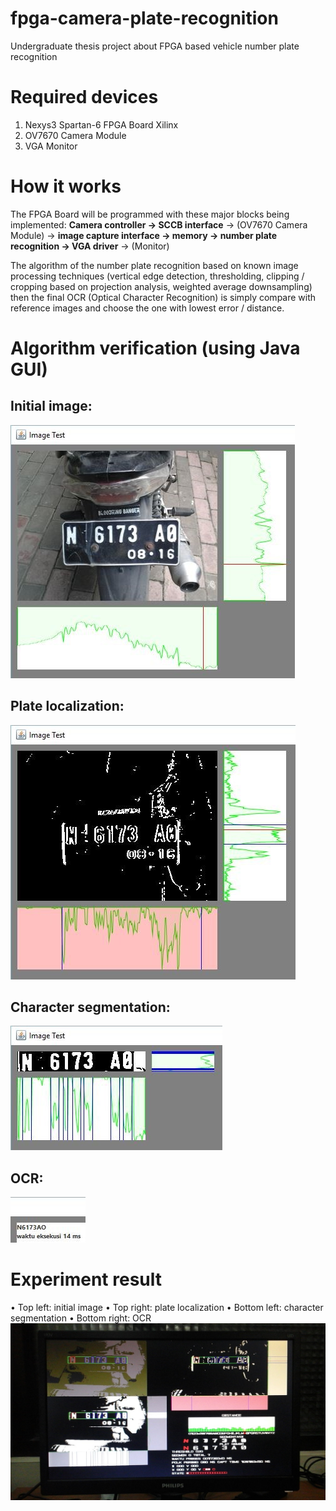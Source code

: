 # fpga-camera-plate-recognition
Undergraduate thesis project about FPGA based vehicle number plate recognition

# Required devices
1. Nexys3 Spartan-6 FPGA Board Xilinx
2. OV7670 Camera Module
3. VGA Monitor

# How it works
The FPGA Board will be programmed with these major blocks being implemented:
**Camera controller -> SCCB interface** -> (OV7670 Camera Module) -> **image capture interface -> memory -> number plate recognition -> VGA driver** -> (Monitor)

The algorithm of the number plate recognition based on known image processing techniques (vertical edge detection, thresholding, clipping / cropping based on projection analysis, weighted average downsampling) then the final OCR (Optical Character Recognition) is simply compare with reference images and choose the one with lowest error / distance.

# Algorithm verification (using Java GUI)
## Initial image:
![alt text](https://raw.githubusercontent.com/diannatarahman/fpga-camera-plate-recognition/master/pictures/plate_2_stage_1.jpg)
## Plate localization:
![alt text](https://raw.githubusercontent.com/diannatarahman/fpga-camera-plate-recognition/master/pictures/plate_2_stage_2.jpg)
## Character segmentation:
![alt text](https://raw.githubusercontent.com/diannatarahman/fpga-camera-plate-recognition/master/pictures/plate_2_stage_3.jpg)
## OCR:
![alt text](https://raw.githubusercontent.com/diannatarahman/fpga-camera-plate-recognition/master/pictures/plate_2_stage_4.jpg)

# Experiment result
•	Top left: initial image
•	Top right: plate localization
•	Bottom left: character segmentation
•	Bottom right: OCR
![alt text](https://raw.githubusercontent.com/diannatarahman/fpga-camera-plate-recognition/master/pictures/plate_2_distance_30_cm.jpg)
